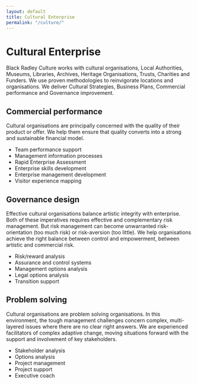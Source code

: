 ```yaml
---
layout: default
title: Cultural Enterprise
permalink: "/culture/"
---
```

# Cultural Enterprise

Black Radley Culture works with cultural organisations,
Local Authorities, Museums, Libraries, Archives,
Heritage Organisations, Trusts, Charities and Funders.
We use proven methodologies to reinvigorate locations and organisations.
We deliver Cultural Strategies, Business Plans,
Commercial performance and Governance improvement.

## Commercial performance

Cultural organisations are principally concerned with the quality of their product or offer. We help them ensure that quality converts into a strong and sustainable financial model.

* Team performance support
* Management information processes
* Rapid Enterprise Assessment
* Enterprise skills development
* Enterprise management development
* Visitor experience mapping

## Governance design

Effective cultural organisations balance artistic integrity with enterprise. Both of these imperatives requires effective and complementary risk management. But risk management can become unwarranted risk-orientation (too much risk) or risk-aversion (too little). We help organisations achieve the right balance between control and empowerment, between artistic and commercial risk.

* Risk/reward analysis
* Assurance and control systems
* Management options analysis
* Legal options analysis
* Transition support

## Problem solving

Cultural organisations are problem solving organisations. In this environment, the tough management challenges concern complex, multi-layered issues where there are no clear right answers. We are experienced facilitators of complex adaptive change, moving situations forward with the support and involvement of key stakeholders.

* Stakeholder analysis
* Options analysis
* Project management
* Project support
* Executive coach